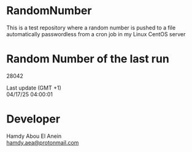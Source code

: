# RandomNumber    
This is a test repository where a random number is pushed to a file automatically passwordless from a cron job in my Linux CentOS server    
# Random Number of the last run   
28042
      
Last update (GMT +1)    
04/17/25 04:00:01
# Developer    
Hamdy Abou El Anein   
hamdy.aea@protonmail.com
